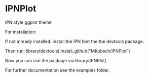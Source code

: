 # IPNPlot
IPN style ggplot theme

For installation:

If not already installed: install the IPN font the the devtools package.

Then run:
library(devtools)
install_github("MKubsch/IPNPlot")

Now you can use the package via library(IPNPlot) 

For further documentation see the examples folder.
